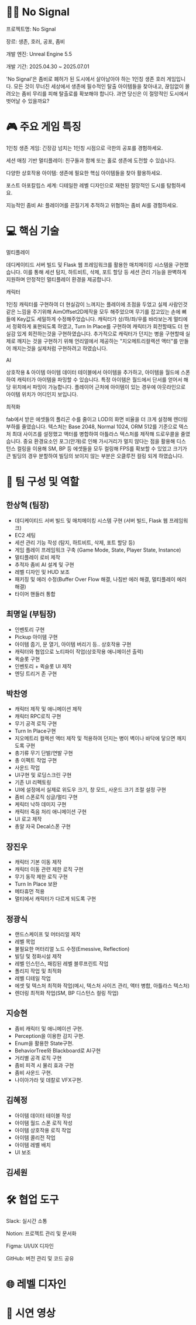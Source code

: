 # 🧟‍♂️ No Signal

프로젝트명: No Signal

장르: 생존, 호러, 공포, 좀비

개발 엔진: Unreal Engine 5.5

개발 기간: 2025.04.30 ~ 2025.07.01

'No Signal'은 좀비로 폐허가 된 도시에서 살아남아야 하는 1인칭 생존 호러 게임입니다. 모든 것이 무너진 세상에서 생존에 필수적인 탈출 아이템들을 찾아내고, 끊임없이 몰려오는 좀비 무리를 피해 탈출로를 확보해야 합니다. 과연 당신은 이 절망적인 도시에서 벗어날 수 있을까요?


# 🎮 주요 게임 특징
1인칭 생존 게임: 긴장감 넘치는 1인칭 시점으로 극한의 공포를 경험하세요.

세션 매칭 기반 멀티플레이: 친구들과 함께 또는 홀로 생존에 도전할 수 있습니다.

다양한 상호작용 아이템: 생존에 필요한 핵심 아이템들을 찾아 활용하세요.

포스트 아포칼립스 세계: 디테일한 레벨 디자인으로 재현된 절망적인 도시를 탐험하세요.

지능적인 좀비 AI: 플레이어를 끈질기게 추적하고 위협하는 좀비 AI를 경험하세요.



# 💻 핵심 기술

멀티플레이

데디케이티드 서버 빌드 및 Flask 웹 프레임워크를 활용한 매치메이킹 시스템을 구현했습니다. 이를 통해 세션 탐지, 하트비트, 삭제, 포트 할당 등 세션 관리 기능을 완벽하게 지원하며 안정적인 멀티플레이 환경을 제공합니다.

캐릭터 

1인칭 캐릭터를 구현하여 더 현실감이 느껴지는 플레이에 초점을 두었고 실제 사람인것같은 느낌을 주기위해 AimOffset2D제작을 모두 해주었으며 무기를 잡고있는 손에 뼈들에 Key값도 세밀하게 수정해주었습니다. 캐릭터가 상/하/좌/우를 바라보는게 멀티에서 정확하게 표현되도록 하였고, Turn In Place를 구현하여 캐릭터가 회전할때도 더 현실감 있게 회전하는것을 구현하였습니다.
추가적으로 캐릭터가 던지는 병을 구현할때 실제로 깨지는 것을 구현하기 위해 언리얼에서 제공하는 "지오메트리컬렉션 액터"를 만들어 깨지는것을 실제처럼 구현하려고 하였습니다.

AI


상호작용 & 아이템
아이템 데이터 테이블에서 아이템을 추가하고, 아이템을 월드에 스폰하여 캐릭터가 아이템을 파밍할 수 있습니다. 특정 아이템은 월드에서 단서를 얻어서 해당 위치에서 파밍이 가능합니다. 플레이어 근처에 아이템이 있는 경우에 아웃라인으로 아이템 위치가 어디인지 보입니다.

최적화

fab에서 받은 에셋들의 폴리곤 수를 줄이고 LOD의 화면 비율을 더 크게 설정해 렌더링 부하를 줄였습니다.
텍스처는 Base 2048, Normal 1024, ORM 512를 기준으로 텍스처 최대 사이즈를 설정했고 액터를 병합하여 아틀라스 텍스처를 제작해 드로우콜을 줄였습니다.
중요 환경요소인 포그(안개)로 인해 가시거리가 멀지 않다는 점을 활용해 디스턴스 컬링을 이용해 SM, BP 등 에셋들을 모두 컬링해 FPS를 확보할 수 있었고 크기가 큰 빌딩의 경우 분할하여 빌딩의 보이지 않는 부분은 오클루전 컬링 되게 하였습니다.

# 👥 팀 구성 및 역할

## 한상혁 (팀장)

+ 데디케이티드 서버 빌드 및 매치메이킹 시스템 구현 (서버 빌드, Flask 웹 프레임워크)
+ EC2 세팅
+ 세션 관리 기능 작성 (탐지, 하트비트, 삭제, 포트 할당 등)
+ 게임 플레이 프레임워크 구축 (Game Mode, State, Player State, Instance)
+ 멀티플레이 로비 제작
+ 추적자 좀비 AI 설계 및 구현
+ 레벨 디자인 및 HUD 보조
+ 패키징 및 에러 수정(Buffer Over Flow 해결, 나침반 에러 해결, 멀티플레이 에러 해결)
+ 타이머 핸들러 통합


## 최명일 (부팀장)
+ 인벤토리 구현
+ Pickup 아이템 구현
+ 아이템 줍기, 문 열기, 아이템 버리기 등.. 상호작용 구현
+ 캐릭터와 협업으로 노티파이 작업(상호작용 애니메이션 출력)
+ 퀵슬롯 구현
+ 인벤토리 + 퀵슬롯 UI 제작
+ 엔딩 트리거 존 구현


## 박찬영

+ 캐릭터 제작 및 애니메이션 제작
+ 캐릭터 RPC로직 구현
+ 무기 공격 로직 구현
+ Turn In Place구현
+ 지오메트리 컬렉션 액터 제작 및 적용하여 던지는 병이 벽이나 바닥에 닿으면 깨지도록 구현
+ 총기류 무기 단발/연발 구현
+ 총 이펙트 작업 구현
+ 사운드 작업
+ UI구현 및 로딩스크린  구현
+ 기존 UI 리펙토링
+ UI에 설정에서 실제로 위도우 크기, 창 모드, 사운드 크기 조절 설정 구현
+ 좀비 스폰로직 싱글/멀티 구현
+ 케릭터 낙하 데미지 구현
+ 캐릭터 죽음 처리 애니메이션 구현
+ UI 로고 제작
+ 총알 자국 Decal스폰 구현

## 장진우
+ 캐릭터 기본 이동 제작
+ 캐릭터 이동 관련 제한 로직 구현
+ 무기 동작 제한 로직 구현
+ Turn In Place 보완
+ 메타휴먼 적용
+ 멀티에서 캐릭터가 다르게 되도록 구현

## 정광식
+ 랜드스케이프 및 머터리얼 제작
+ 레벨 목업
+ 불필요한 머터리얼 노드 수정(Emessive, Reflection)
+ 빌딩 및 정화시설 제작
+ 레벨 인스턴스, 패킹된 레벨 블루프린트 작업
+ 폴리지 작업 및 최적화
+ 레벨 디테일 작업
+ 에셋 및 텍스처 최적화 작업(메시, 텍스처 사이즈 관리, 액터 병합, 아틀라스 텍스처)
+ 렌더링 최적화 작업(SM, BP 디스턴스 컬링 작업)


## 지승현
- 좀비 캐릭터 및 애니메이션 구현.
- Perception을 이용한 감지 구현.
- Enum을 활용한 State구현.
- BehaviorTree와 Blackboard로 AI구현
- 거리별 공격 로직 구현
- 좀비 피격 시 물리 효과 구현
- 좀비 사운드 구현.
- 나이아가라 및 데칼로 VFX구현.

## 김혜정
+ 아이템 데이터 테이블 작성
+ 아이템 월드 스폰 로직 작성
+ 아이템 상호작용 로직 작업
+ 아이템 콜리전 작업
+ 아이템 레벨 배치
+ UI 보조

## 김세원


# 🛠️ 협업 도구
Slack: 실시간 소통

Notion: 프로젝트 관리 및 문서화

Figma: UI/UX 디자인

GitHub: 버전 관리 및 코드 공유

# 🌐 레벨 디자인

# 📸 시연 영상
